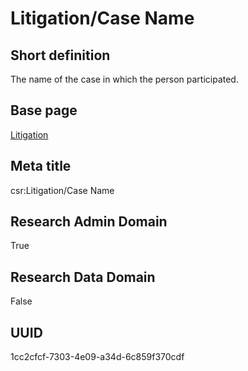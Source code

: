 # Litigation/Case Name
## Short definition
The name of the case in which the person participated.
## Base page
[Litigation](https://github.com/EuroCRIS/CASRAI-Dictionairies/blob/main/Objects/Litigation.md)
## Meta title
csr:Litigation/Case Name
## Research Admin Domain
True
## Research Data Domain
False
## UUID
1cc2cfcf-7303-4e09-a34d-6c859f370cdf
